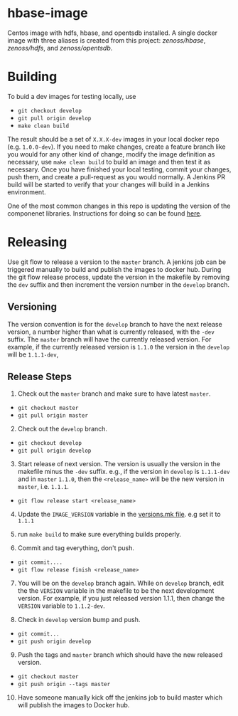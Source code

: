 # hbase-image 

Centos image with hdfs, hbase, and opentsdb installed. A single docker image with three aliases is created from this project: 
_zenoss/hbase_, _zenoss/hdfs_, and _zenoss/opentsdb_.  

# Building

To buid a dev images for testing locally, use 
  * `git checkout develop` 
  * `git pull origin develop`
  * `make clean build`

The result should be a set of `X.X.X-dev` images in your local docker repo (e.g. `1.0.0-dev`).   If you need to make changes, create
a feature branch like you would for any other kind of change, modify the image definition as necessary, use `make clean build` to
build an image and then test it as necessary.   Once you have finished your local testing, commit your changes, push them,
and create a pull-request as you would normally. A Jenkins PR build will be started to verify that your changes will build in
a Jenkins environment.

One of the most common changes in this repo is updating the version of the componenet libraries.  Instructions for doing so can be 
found [here](./updating-libraries.md).

# Releasing

Use git flow to release a version to the `master` branch. A jenkins job can be triggered manually to build and publish the
images to docker hub.  During the git flow release process, update the version in the makefile by removing the `dev`
suffix and then increment the version number in the `develop` branch.

## Versioning  

The version convention is for the `develop` branch to have the next release version, a number higher than what is
 currently released, with the `-dev` suffix. The `master` branch will have the currently released version.  For 
 example, if the currently released version is `1.1.0` the version in the `develop` will be `1.1.1-dev`,

## Release Steps

1. Check out the `master` branch and make sure to have latest `master`.
  * `git checkout master` 
  * `git pull origin master`

2. Check out the `develop` branch.
  * `git checkout develop`
  * `git pull origin develop`

3. Start release of next version. The version is usually the version in the makefile minus the `-dev` suffix.  e.g., if the version 
  in `develop` is `1.1.1-dev` and in `master` `1.1.0`, then the
  `<release_name>` will be the new version in `master`, i.e. `1.1.1`.
  *  `git flow release start <release_name>`

4. Update the `IMAGE_VERSION` variable in the [versions.mk file](./versions.mk). e.g set it to `1.1.1`

5. run `make build` to make sure everything builds properly.

6. Commit and tag everything, don't push.
  * `git commit....`
  * `git flow release finish <release_name>`

7. You will be on the `develop` branch again. While on `develop` branch, edit the the `VERSION` variable in the makefile to 
be the next development version. For example, if you just released version 1.1.1, then change the `VERSION` variable to
`1.1.2-dev`.

8. Check in `develop` version bump and push.
  * `git commit...`
  * `git push origin develop`

9. Push the tags and `master` branch which should have the new released version.
  * `git checkout master`
  * `git push origin --tags master`
  
10. Have someone manually kick off the jenkins job to build master which will publish the images to Docker hub.


